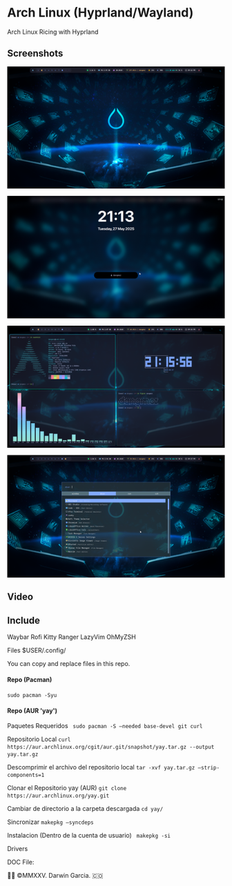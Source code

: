 # Arch Linux (Hyprland/Wayland)
Arch Linux Ricing with Hyprland

## Screenshots
![Main Screenshot.](https://raw.githubusercontent.com/darwin-garcia/Arch-Linux-Hyprland/refs/heads/main/Screenshots/Screenshot_2025-05-20_16-58-41.png)

![Lock Screen.](https://raw.githubusercontent.com/darwin-garcia/Arch-Linux-Hyprland/refs/heads/main/Screenshots/Screenshot_2025-05-27_21-13-33.png)

![Example Screenshot.](https://raw.githubusercontent.com/darwin-garcia/Arch-Linux-Hyprland/refs/heads/main/Screenshots/Screenshot_2025-05-27_21-16-09.png)

![Rofi Launcher.](https://raw.githubusercontent.com/darwin-garcia/Arch-Linux-Hyprland/refs/heads/main/Screenshots/Screenshot_2025-05-27_21-17-18.png)

## Video

## Include
Waybar
Rofi
Kitty
Ranger 
LazyVim
OhMyZSH

Files
$USER/.config/

You can copy and replace files in this repo.

#### Repo (Pacman)
` sudo pacman -Syu `
#### Repo (AUR 'yay')

Paquetes Requeridos
` sudo pacman -S –needed base-devel git curl` 

Repositorio Local
` curl https://aur.archlinux.org/cgit/aur.git/snapshot/yay.tar.gz --output yay.tar.gz ` 

Descomprimir el archivo del repositorio local
` tar -xvf yay.tar.gz –strip-components=1 ` 

Clonar el Repositorio yay (AUR)
` git clone https://aur.archlinux.org/yay.git ` 

Cambiar de directorio a la carpeta descargada
` cd yay/ ` 

Sincronizar
` makepkg –syncdeps ` 

Instalacion (Dentro de la cuenta de usuario)
` makepkg -si`  

Drivers

DOC File: 

👨‍💻 ©MMXXV. Darwin Garcia. 🇨🇴
